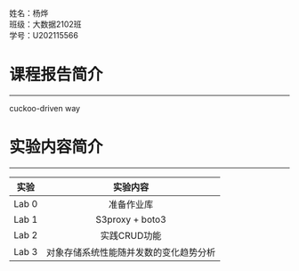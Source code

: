 姓名：杨烨  
班级：大数据2102班  
学号：U202115566  

# 课程报告简介

---

cuckoo-driven way

# 实验内容简介

---

| 实验  |                实验内容                |
| :---: | :------------------------------------: |
| Lab 0 |               准备作业库               |
| Lab 1 |            S3proxy + boto3             |
| Lab 2 |              实践CRUD功能              |
| Lab 3 | 对象存储系统性能随并发数的变化趋势分析 |

